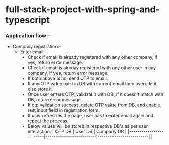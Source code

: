 # full-stack-project-with-spring-and-typescript

### Application flow:-

- Company registration:-
  - Enter email:-
    - Check if email is already registered with any other company, if yes, return error message.
    - Check if email is alreday registered with any other user in any company, if yes, return error message.
    - If both above is no, send OTP to email.
    - If any OTP value exist in DB with current email then override it, else store it.
    - Once user enters OTP, validate it with DB, if it doesn't match with DB, return error message.
    - If otp validation success, delete OTP value from DB, and enable rest input field in registration form.
    - If user refreshes the page, user has to enter email again and repeat the process.
    - Below values will be stored in respective DB's as per user interaction.
      | OTP DB                  | User DB                 | Company DB              |
      |-------------------------|-------------------------|-------------------------|
      |
